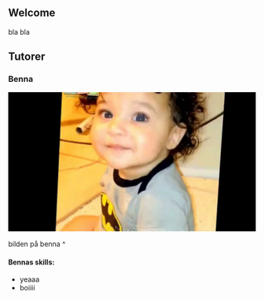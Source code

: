 ## Welcome

bla bla

## Tutorer

### Benna

![benna](images/benna.jpeg)

bilden på benna ^

#### Bennas skills:

* yeaaa
* boiiii